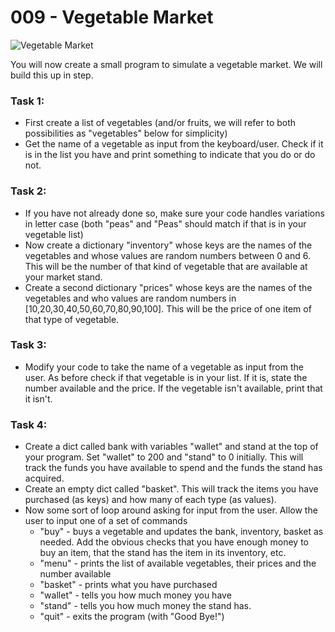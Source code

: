 # 009 - Vegetable Market

![Vegetable Market](../assets/vegetable-market.jpg)

You will now create a small program to simulate a vegetable market. We will build this up in step.

### Task 1:
  * First create a list of vegetables (and/or fruits, we will refer to both possibilities as "vegetables" below for simplicity)
  * Get the name of a vegetable as input from the keyboard/user. Check if it is in the list you have and print something to indicate that you do or do not.

### Task 2: 
  * If you have not already done so, make sure your code handles variations in letter case (both "peas" and "Peas" should match if that is in your vegetable list)
  * Now create a dictionary "inventory" whose keys are the names of the vegetables and whose values are random numbers between 0 and 6. This will be the number of that kind of vegetable that are available at your market stand.
  * Create a second dictionary "prices" whose keys are the names of the vegetables and who values are random numbers in [10,20,30,40,50,60,70,80,90,100]. This will be the price of one item of that type of vegetable.

### Task 3: 
  * Modify your code to take the name of a vegetable as input from the user. As before check if that vegetable is in your list. If it is, state the number available and the price. If the vegetable isn't available, print that it isn't.

### Task 4: 
  * Create a dict called bank with variables "wallet" and stand at the top of your program. Set "wallet" to 200 and "stand" to 0 initially. This will track the funds you have available to spend and the funds the stand has acquired.
  * Create an empty dict called "basket". This will track the items you have purchased (as keys) and how many of each type (as values).
  * Now some sort of loop around asking for input from the user. Allow the user to input one of a set of commands
    * "buy" - buys a vegetable and updates the bank, inventory, basket as needed. Add the obvious checks that you have enough money to buy an item, that the stand has the item in its inventory, etc.
    * "menu" - prints the list of available vegetables, their prices and the number available
    * "basket" - prints what you have purchased
    * "wallet" - tells you how much money you have
    * "stand" - tells you how much money the stand has.
    * "quit" - exits the program (with "Good Bye!")
